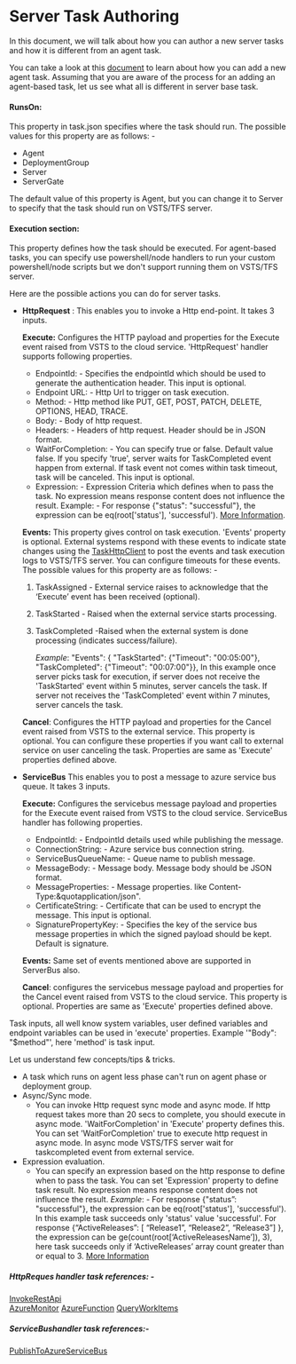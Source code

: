 # Server Task Authoring

In this document, we will talk about how you can author a new server tasks and how it is different from an agent task.

You can take a look at this [document](https://docs.microsoft.com/en-us/vsts/extend/develop/add-build-task) to learn about how you can add a new agent task. Assuming that you are aware of the process for an adding an agent-based task, let us see what all is different in server base task.

#### RunsOn:
This property in task.json specifies where the task should run. The possible values for this property are as follows: -

- Agent
- DeploymentGroup
- Server
- ServerGate

The default value of this property is Agent, but you can change it to Server to specify that the task should run on VSTS/TFS server.

#### Execution section:
This property defines how the task should be executed. For agent-based tasks, you can specify use powershell/node handlers to run your custom powershell/node scripts but we don&#39;t support running them on VSTS/TFS server.

Here are the possible actions you can do for server tasks.

- **HttpRequest** :
This enables you to invoke a Http end-point. It takes 3 inputs.

    **Execute:** Configures the HTTP payload and properties for the Execute event raised from VSTS to the cloud service.  'HttpRequest' handler supports following properties.
    - EndpointId: - Specifies the endpointId which should be used to generate the authentication header. This input is optional.
    - Endpoint URL: - Http Url to trigger on task execution.
    - Method: - Http method like PUT, GET, POST, PATCH, DELETE, OPTIONS, HEAD, TRACE.
    - Body: - Body of http request.
    - Headers: - Headers of http request. Header should be in JSON format.
    - WaitForCompletion: -  You can specify true or false. Default value false. If you specify &#39;true&#39;, server waits for TaskCompleted event happen from external. If task event not comes within task timeout, task will be canceled. This input is optional.
    - Expression: - Expression Criteria which defines when to pass the task. No expression means response content does not influence the result. Example: - For response {&quot;status&quot;: &quot;successful&quot;}, the expression can be eq(root[&#39;status&#39;], &#39;successful&#39;). [More Information](https://go.microsoft.com/fwlink/?linkid=842996).
    
    **Events:** This property gives control on task execution. &#39;Events&#39; property is optional. External systems respond with these events to indicate state changes using the [TaskHttpClient](https://github.com/Microsoft/vsts-rm-extensions/tree/master/ServerTaskHelper) to post the events and task execution logs to VSTS/TFS server. You can configure timeouts for these events. The possible values for this property are as follows: -
    1.  TaskAssigned - External service raises to acknowledge that the ‘Execute’ event has been received (optional).
    2.  TaskStarted - Raised when the external service starts processing.
    3.  TaskCompleted -Raised when the external system is done processing (indicates success/failure).
    
         *Example*: "Events": { "TaskStarted": {"Timeout": "00:05:00"}, "TaskCompleted": {"Timeout": "00:07:00"}}, In this example once server picks task for execution, if server does not receive the &#39;TaskStarted&#39; event within 5 minutes, server cancels the task. If server not receives the &#39;TaskCompleted&#39; event within 7 minutes, server cancels the task.

    **Cancel**: Configures the HTTP payload and properties for the Cancel event raised from VSTS to the external service. This property is optional.  You can configure these properties if you want call to external service on user canceling the task. Properties are same as 'Execute' properties defined above.

- **ServiceBus**
This enables you to post a message to azure service bus queue. It takes 3 inputs.

    **Execute:** Configures the servicebus message payload and properties for the Execute event raised from VSTS to the cloud service. ServiceBus handler has following properties.
    - EndpointId: - EndpointId details used while publishing the message.
    - ConnectionString: - Azure service bus connection string.
    - ServiceBusQueueName: - Queue name to publish message.
    - MessageBody: - Message body. Message body should be JSON format.
    - MessageProperties: - Message properties. like Content-Type:&quotapplication/json&quot;.
    - CertificateString: -  Certificate that can be used to encrypt the message. This input is optional.
    - SignaturePropertyKey: - Specifies the key of the service bus message properties in which the signed payload should be kept. Default is signature.
    
    **Events:** Same set of events mentioned above are supported in ServerBus also.  
  
    **Cancel**:  configures the servicebus message payload and properties for the Cancel event raised from VSTS to the cloud service. This property is optional. Properties are same as 'Execute' properties defined above.

Task inputs, all well know system variables, user defined variables and endpoint variables can be used in 'execute' properties. Example '"Body": "$method"', here 'method' is task input.
     
Let us understand few concepts/tips &amp; tricks.

- A task which runs on agent less phase can&#39;t run on agent phase or deployment group.
- Async/Sync mode.
  - You can invoke Http request sync mode and async mode. If http request takes more than 20 secs to complete, you should execute in async mode. &#39;WaitForCompletion&#39; in &#39;Execute&#39; property defines this. You can set &#39;WaitForCompletion&#39; true to execute http request in async mode. In async mode VSTS/TFS server wait for taskcompleted event from external service.
- Expression evaluation.
  - You can specify an expression based on the http response to define when to pass the task. You can set &#39;Expression&#39; property to define task result. No expression means response content does not influence the result.
     *Example*: - For response {"status”: "successful"}, the expression can be eq(root['status'], 'successful'). In this example task succeeds only 'status' value 'successful'.  For response {“ActiveReleases”: [ “Release1”, “Release2”, “Release3”] }, the expression can be  ge(count(root[‘ActiveReleasesName’]), 3), here task succeeds only if ‘ActiveReleases’ array count greater than or equal to 3. [More Information](https://go.microsoft.com/fwlink/?linkid=842996)

##### HttpReques handler task references: -
  [InvokeRestApi](https://github.com/Microsoft/vsts-tasks/blob/master/Tasks/InvokeRestApi/task.json)  
  [AzureMonitor](https://github.com/Microsoft/vsts-tasks/blob/master/Tasks/AzureMonitor/task.json)
  [AzureFunction](https://github.com/Microsoft/vsts-tasks/blob/master/Tasks/AzureFunction/task.json)
  [QueryWorkItems](https://github.com/Microsoft/vsts-tasks/blob/master/Tasks/QueryWorkItems/task.json)

##### ServiceBushandler task references:-
  [PublishToAzureServiceBus](https://github.com/Microsoft/vsts-tasks/blob/master/Tasks/PublishToAzureServiceBus/task.json)
